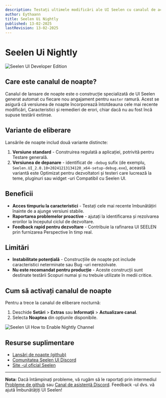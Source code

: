 ```yaml
---
description: Testați ultimele modificări ale UI Seelen cu canalul de actualizare nocturnă!
author: Eythaann
title: Seelen Ui Nightly
published: 13-02-2025
lastRevision: 13-02-2025
---
```


# Seelen Ui Nightly

![Seelen UI Developer Edition](https://github.com/user-attachments/assets/76634b49-7b09-4ef2-9643-e93542309f5d)

## Care este canalul de noapte?

Canalul de lansare de noapte este o construcție specializată de UI Seelen
generat automat cu fiecare nou angajament pentru `master` ramură. Acest se
asigură că versiunea de noapte încorporează întotdeauna cele mai recente
modificări, Caracteristici și remedieri de erori, chiar dacă nu au fost încă
supuse testării extinse.

## Variante de eliberare

Lansările de noapte includ două variante distincte:

1. **Versiune standard** - Construirea regulată a aplicației, potrivită pentru
   Testare generală.
2. **Versiunea de depanare** - identificat de `-debug` sufix (de exemplu,
   `Seelen.UI_2.0.10+20241213134120_x64-setup-debug.exe`), această variantă este
   Optimizat pentru dezvoltatori și testeri care lucrează la teme, pluginuri sau
   widget -uri Compatibil cu Seelen UI.

## Beneficii

- **Acces timpuriu la caracteristici** - Testați cele mai recente îmbunătățiri
  înainte de a ajunge versiuni stabile.
- **Raportarea problemelor proactive** - ajutați la identificarea și rezolvarea
  erorilor la începutul ciclul de dezvoltare.
- **Feedback rapid pentru dezvoltare** - Contribuie la rafinarea UI SEELEN prin
  furnizarea Perspective în timp real.

## Limitări

- **Instabilitate potențială** - Construcțiile de noapte pot include
  caracteristici neterminate sau Bug -uri nerezolvate.
- **Nu este recomandat pentru producție** - Aceste construcții sunt destinate
  testării Scopuri numai și nu trebuie utilizate în medii critice.

## Cum să activați canalul de noapte

Pentru a trece la canalul de eliberare nocturnă:

1. Deschide **Setări** > **Extras** sau **Informaţii** > **Actualizare canal**.
2. Selecta **Noaptea** din opțiunile disponibile.

![Seelen UI How to Enable Nightly Channel](https://github.com/user-attachments/assets/ae88aeac-98cc-4424-a9e7-fb59740b694e)

## Resurse suplimentare

- [Lansări de noapte (github)](https://github.com/eythaann/Seelen-UI/releases/tag/nightly)
- [Comunitatea Seelen UI Discord](https://discord.gg/ABfASx5ZAJ)
- [Site -ul oficial Seelen](https://seelen.io)

---

**Nota:** Dacă întâmpinați probleme, vă rugăm să le raportați prin intermediul
[Probleme de github](https://github.com/eythaann/Seelen-UI/issues) sau
[Canal de asistență Discord](https://discord.gg/ABfASx5ZAJ). Feedback -ul dvs.
vă ajută Îmbunătățiți UI Seelen!
